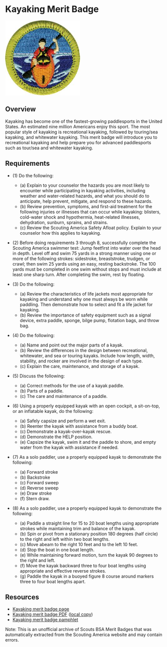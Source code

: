 

# Kayaking Merit Badge

![Kayaking Merit Badge](images/kayaking-merit-badge.jpg)

## Overview



Kayaking has become one of the fastest-growing paddlesports in the United States. An estimated nine million Americans enjoy this sport. The most popular style of kayaking is recreational kayaking, followed by touring/sea kayaking, and whitewater kayaking. This merit badge will introduce you to recreational kayaking and help prepare you for advanced paddlesports such as tour/sea and whitewater kayaking.

## Requirements

* (1) Do the following:
    * (a) Explain to your counselor the hazards you are most likely to encounter while participating in kayaking activities, including weather and water-related hazards, and what you should do to anticipate, help prevent, mitigate, and respond to these hazards.
    * (b) Review prevention, symptoms, and first-aid treatment for the following injuries or illnesses that can occur while kayaking: blisters, cold-water shock and hypothermia, heat-related illnesses, dehydration, sunburn, sprains, and strains.
    * (c) Review the Scouting America Safety Afloat policy. Explain to your counselor how this applies to kayaking.


* (2) Before doing requirements 3 through 8, successfully complete the Scouting America swimmer test: Jump feetfirst into water over the head in depth. Level off and swim 75 yards in a strong manner using one or more of the following strokes: sidestroke, breaststroke, trudgen, or crawl; then swim 25 yards using an easy, resting backstroke. The 100 yards must be completed in one swim without stops and must include at least one sharp turn. After completing the swim, rest by floating.
* (3) Do the following:
    * (a) Review the characteristics of life jackets most appropriate for kayaking and understand why one must always be worn while paddling. Then demonstrate how to select and fit a life jacket for kayaking.
    * (b) Review the importance of safety equipment such as a signal device, extra paddle, sponge, bilge pump, flotation bags, and throw bag.


* (4) Do the following:
    * (a) Name and point out the major parts of a kayak.
    * (b) Review the differences in the design between recreational, whitewater, and sea or touring kayaks. Include how length, width, stability, and rocker are involved in the design of each type.
    * (c) Explain the care, maintenance, and storage of a kayak.


* (5) Discuss the following:
    * (a) Correct methods for the use of a kayak paddle.
    * (b) Parts of a paddle.
    * (c) The care and maintenance of a paddle.


* (6) Using a properly equipped kayak with an open cockpit, a sit-on-top, or an inflatable kayak, do the following:
    * (a) Safely capsize and perform a wet exit.
    * (b) Reenter the kayak with assistance from a buddy boat.
    * (c) Demonstrate a kayak-over-kayak rescue.
    * (d) Demonstrate the HELP position.
    * (e) Capsize the kayak, swim it and the paddle to shore, and empty water from the kayak with assistance if needed.


* (7) As a solo paddler, use a properly equipped kayak to demonstrate the following:
    * (a) Forward stroke
    * (b) Backstroke
    * (c) Forward sweep
    * (d) Reverse sweep
    * (e) Draw stroke
    * (f) Stern draw.


* (8) As a solo paddler, use a properly equipped kayak to demonstrate the following:
    * (a) Paddle a straight line for 15 to 20 boat lengths using appropriate strokes while maintaining trim and balance of the kayak.
    * (b) Spin or pivot from a stationary position 180 degrees (half circle) to the right and left within two boat lengths.
    * (c) Move abeam to the right 10 feet and to the left 10 feet.
    * (d) Stop the boat in one boat length.
    * (e) While maintaining forward motion, turn the kayak 90 degrees to the right and left.
    * (f) Move the kayak backward three to four boat lengths using appropriate and effective reverse strokes.
    * (g) Paddle the kayak in a buoyed figure 8 course around markers three to four boat lengths apart.




## Resources

- [Kayaking merit badge page](https://www.scouting.org/merit-badges/kayaking/)
- [Kayaking merit badge PDF](https://filestore.scouting.org/filestore/Merit_Badge_ReqandRes/Pamphlets/Kayaking.pdf) ([local copy](files/kayaking-merit-badge.pdf))
- [Kayaking merit badge pamphlet](https://www.scoutshop.org/kayaking-merit-badge-pamphlet-650732.html)

Note: This is an unofficial archive of Scouts BSA Merit Badges that was automatically extracted from the Scouting America website and may contain errors.